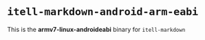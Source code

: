 # `itell-markdown-android-arm-eabi`

This is the **armv7-linux-androideabi** binary for `itell-markdown`
